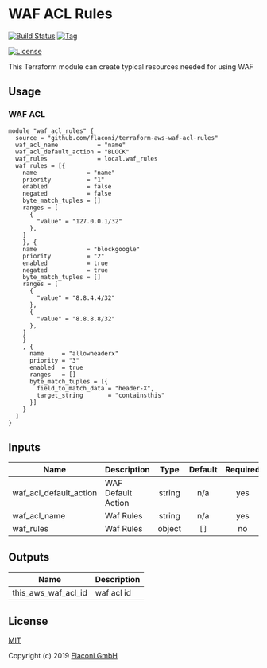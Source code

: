 # WAF ACL Rules

[![Build Status](https://travis-ci.com/Flaconi/terraform-aws-waf-acl-rules.svg?branch=master)](https://travis-ci.com/Flaconi/terraform-aws-waf-acl-rules)
[![Tag](https://img.shields.io/github/tag/Flaconi/terraform-aws-waf-acl-rules.svg)](https://github.com/Flaconi/terraform-aws-waf-acl-rules/releases)
<!-- [![Terraform](https://img.shields.io/badge/Terraform--registry-aws--iam--roles-brightgreen.svg)](https://registry.terraform.io/modules/Flaconi/waf-acl-rules/aws/) -->
[![License](https://img.shields.io/badge/license-MIT-blue.svg)](https://opensource.org/licenses/MIT)

This Terraform module can create typical resources needed for using WAF

## Usage

### WAF ACL

```hcl
module "waf_acl_rules" {
  source = "github.com/flaconi/terraform-aws-waf-acl-rules"
  waf_acl_name           = "name"
  waf_acl_default_action = "BLOCK"
  waf_rules              = local.waf_rules
  waf_rules = [{
    name              = "name"
    priority          = "1"
    enabled           = false
    negated           = false
    byte_match_tuples = []
    ranges = [
      {
        "value" = "127.0.0.1/32"
      },
    ]
    }, {
    name              = "blockgoogle"
    priority          = "2"
    enabled           = true
    negated           = true
    byte_match_tuples = []
    ranges = [
      {
        "value" = "8.8.4.4/32"
      },
      {
        "value" = "8.8.8.8/32"
      },
    ]
    }
    , {
      name     = "allowheaderx"
      priority = "3"
      enabled  = true
      ranges   = []
      byte_match_tuples = [{
        field_to_match_data = "header-X",
        target_string       = "containsthis"
      }]
    }
  ]
}
```

<!-- BEGINNING OF PRE-COMMIT-TERRAFORM DOCS HOOK -->
## Inputs

| Name | Description | Type | Default | Required |
|------|-------------|:----:|:-----:|:-----:|
| waf\_acl\_default\_action | WAF Default Action | string | n/a | yes |
| waf\_acl\_name | Waf Rules | string | n/a | yes |
| waf\_rules | Waf Rules | object | `[]` | no |

## Outputs

| Name | Description |
|------|-------------|
| this\_aws\_waf\_acl\_id | waf acl id |

<!-- END OF PRE-COMMIT-TERRAFORM DOCS HOOK -->


## License

[MIT](LICENSE)

Copyright (c) 2019 [Flaconi GmbH](https://github.com/Flaconi)
